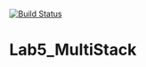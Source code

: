 [![Build Status](https://travis-ci.org/booka24/Lab5_MultiStack.svg?branch=main)](https://travis-ci.org/booka24/Lab5_MultiStack)

# Lab5_MultiStack